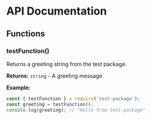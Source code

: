 # API Documentation

## Functions

### testFunction()

Returns a greeting string from the test package.

**Returns:** `string` - A greeting message

**Example:**
```javascript
const { testFunction } = require('test-package');
const greeting = testFunction();
console.log(greeting); // "Hello from test-package"
```